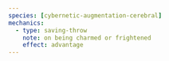 ```yaml
---
species: [cybernetic-augmentation-cerebral]
mechanics:
  - type: saving-throw
    note: on being charmed or frightened
    effect: advantage
---
```

